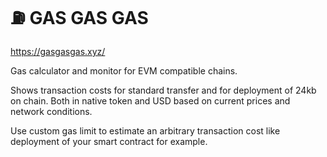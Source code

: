 # ⛽ GAS GAS GAS

https://gasgasgas.xyz/

Gas calculator and monitor for EVM compatible chains.

Shows transaction costs for standard transfer and for deployment of 24kb on chain. Both in native token and USD based on current prices and network conditions.

Use custom gas limit to estimate an arbitrary transaction cost like deployment of your smart contract for example.
